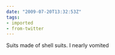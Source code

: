 ```yaml
---
date: "2009-07-20T13:32:53Z"
tags:
- imported
- from-twitter
---
```

Suits made of shell suits. I nearly vomited

